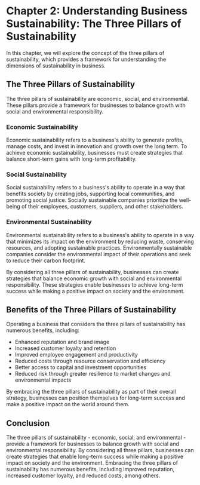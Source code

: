 Chapter 2: Understanding Business Sustainability: The Three Pillars of Sustainability
=====================================================================================

In this chapter, we will explore the concept of the three pillars of sustainability, which provides a framework for understanding the dimensions of sustainability in business.

The Three Pillars of Sustainability
-----------------------------------

The three pillars of sustainability are economic, social, and environmental. These pillars provide a framework for businesses to balance growth with social and environmental responsibility.

### Economic Sustainability

Economic sustainability refers to a business's ability to generate profits, manage costs, and invest in innovation and growth over the long term. To achieve economic sustainability, businesses must create strategies that balance short-term gains with long-term profitability.

### Social Sustainability

Social sustainability refers to a business's ability to operate in a way that benefits society by creating jobs, supporting local communities, and promoting social justice. Socially sustainable companies prioritize the well-being of their employees, customers, suppliers, and other stakeholders.

### Environmental Sustainability

Environmental sustainability refers to a business's ability to operate in a way that minimizes its impact on the environment by reducing waste, conserving resources, and adopting sustainable practices. Environmentally sustainable companies consider the environmental impact of their operations and seek to reduce their carbon footprint.

By considering all three pillars of sustainability, businesses can create strategies that balance economic growth with social and environmental responsibility. These strategies enable businesses to achieve long-term success while making a positive impact on society and the environment.

Benefits of the Three Pillars of Sustainability
-----------------------------------------------

Operating a business that considers the three pillars of sustainability has numerous benefits, including:

* Enhanced reputation and brand image
* Increased customer loyalty and retention
* Improved employee engagement and productivity
* Reduced costs through resource conservation and efficiency
* Better access to capital and investment opportunities
* Reduced risk through greater resilience to market changes and environmental impacts

By embracing the three pillars of sustainability as part of their overall strategy, businesses can position themselves for long-term success and make a positive impact on the world around them.

Conclusion
----------

The three pillars of sustainability - economic, social, and environmental - provide a framework for businesses to balance growth with social and environmental responsibility. By considering all three pillars, businesses can create strategies that enable long-term success while making a positive impact on society and the environment. Embracing the three pillars of sustainability has numerous benefits, including improved reputation, increased customer loyalty, and reduced costs, among others.
